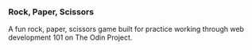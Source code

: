 ### Rock, Paper, Scissors

A fun rock, paper, scissors game built for practice working through web development 101 on The Odin Project.